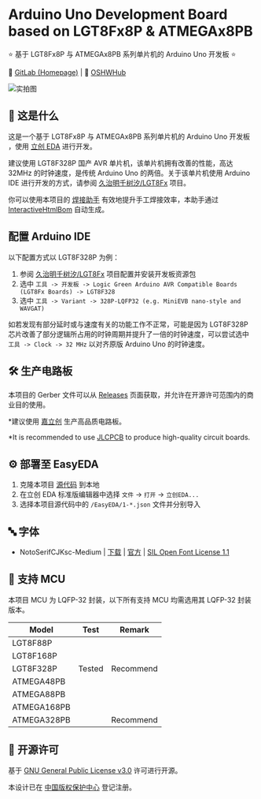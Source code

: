 # Arduino Uno Development Board based on LGT8Fx8P & ATMEGAx8PB

⭐ 基于 LGT8Fx8P 与 ATMEGAx8PB 系列单片机的 Arduino Uno 开发板 ⭐

🔗 [GitLab (Homepage)](https://gitlab.soraharu.com/XiaoXi/Arduino-Uno-Development-Board-based-on-LGT8Fx8P-and-ATMEGAx8PB) | 🔗 [OSHWHub](https://oshwhub.com/yanranxiaoxi/Arduino-Uno-Development-Board-based-on-LGT8Fx8P-and-ATMEGAx8PB)

![实拍图](https://downloadserver.soraharu.com:7000/Arduino%20Uno%20Development%20Board%20based%20on%20LGT8Fx8P%20and%20ATMEGAx8PB/Image/Product_quality_5.jpg)

## 🤔 这是什么

这是一个基于 LGT8Fx8P 与 ATMEGAx8PB 系列单片机的 Arduino Uno 开发板 ，使用 [立创 EDA](https://lceda.cn/) 进行开发。

建议使用 LGT8F328P 国产 AVR 单片机，该单片机拥有改善的性能，高达 32MHz 的时钟速度，是传统 Arduino Uno 的两倍。关于该单片机使用 Arduino IDE 进行开发的方式，请参阅 [久治明千树汐/LGT8Fx](https://gitlab.soraharu.com/XiaoXi/LGT8Fx) 项目。

你可以使用本项目的 [焊接助手](https://htmlpreview.soraharu.com/?https://gitlab.soraharu.com/XiaoXi/Arduino-Uno-Development-Board-based-on-LGT8Fx8P-and-ATMEGAx8PB/-/raw/master/InteractiveHtmlBom/index.html) 有效地提升手工焊接效率，本助手通过 [InteractiveHtmlBom](https://gitlab.soraharu.com/XiaoXi/InteractiveHtmlBom) 自动生成。

## 配置 Arduino IDE

以下配置方式以 LGT8F328P 为例：

1. 参阅 [久治明千树汐/LGT8Fx](https://gitlab.soraharu.com/XiaoXi/LGT8Fx/-/blob/master/README.md#%EF%B8%8F-%E5%AE%89%E8%A3%85) 项目配置并安装开发板资源包
2. 选中 `工具 -> 开发板 -> Logic Green Arduino AVR Compatible Boards (LGT8Fx Boards) -> LGT8F328`
3. 选中 `工具 -> Variant -> 328P-LQFP32 (e.g. MiniEVB nano-style and WAVGAT)`

如若发现有部分延时或与速度有关的功能工作不正常，可能是因为 LGT8F328P 芯片改善了部分逻辑所占用的时钟周期并提升了一倍的时钟速度，可以尝试选中 `工具 -> Clock -> 32 MHz` 以对齐原版 Arduino Uno 的时钟速度。

## 🛠️ 生产电路板

本项目的 Gerber 文件可以从 [Releases](https://gitlab.soraharu.com/XiaoXi/Arduino-Uno-Development-Board-based-on-LGT8Fx8P-and-ATMEGAx8PB/-/releases) 页面获取，并允许在开源许可范围内的商业目的使用。

*建议使用 [嘉立创](https://www.jlc.com/) 生产高品质电路板。

*It is recommended to use [JLCPCB](https://jlcpcb.com/) to produce high-quality circuit boards.

## ⚙️ 部署至 EasyEDA

1. 克隆本项目 [源代码](https://gitlab.soraharu.com/XiaoXi/Arduino-Uno-Development-Board-based-on-LGT8Fx8P-and-ATMEGAx8PB/-/archive/master/Arduino-Uno-Development-Board-based-on-LGT8Fx8P-and-ATMEGAx8PB-master.zip) 到本地
2. 在立创 EDA 标准版编辑器中选择 `文件` -> `打开` -> `立创EDA...`
3. 选择本项目源代码中的 `/EasyEDA/1-*.json` 文件并分别导入

## 🔤 字体

- NotoSerifCJKsc-Medium | [下载](https://github.com/googlefonts/noto-cjk/raw/main/Serif/NotoSerifCJKsc-Medium.otf) | [官方](https://github.com/googlefonts/noto-cjk) | [SIL Open Font License 1.1](https://choosealicense.com/licenses/ofl-1.1/)

## 📄 支持 MCU

本项目 MCU 为 LQFP-32 封装，以下所有支持 MCU 均需选用其 LQFP-32 封装版本。

| Model       | Test   | Remark    |
| ----------- | ------ | --------- |
| LGT8F88P    |        |           |
| LGT8F168P   |        |           |
| LGT8F328P   | Tested | Recommend |
| ATMEGA48PB  |        |           |
| ATMEGA88PB  |        |           |
| ATMEGA168PB |        |           |
| ATMEGA328PB |        | Recommend |

## 📜 开源许可

基于 [GNU General Public License v3.0](https://choosealicense.com/licenses/gpl-3.0/) 许可进行开源。

本设计已在 [中国版权保护中心](https://www.ccopyright.com.cn/) 登记注册。
